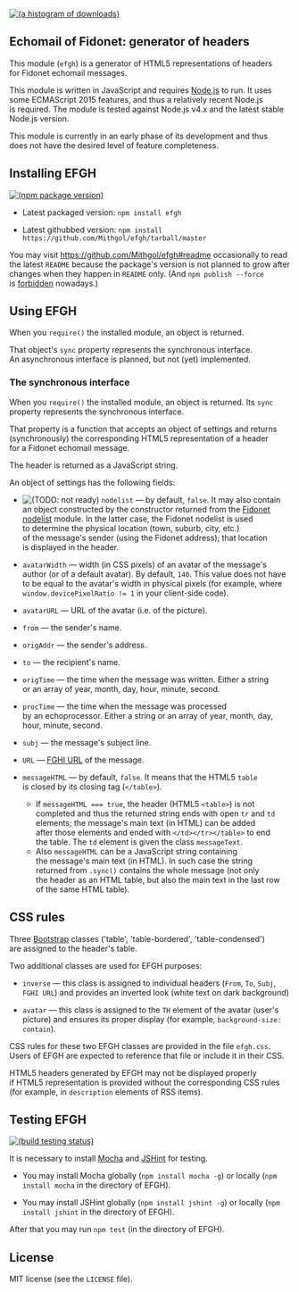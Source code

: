 [![(a histogram of downloads)](https://nodei.co/npm-dl/efgh.png?height=3)](https://npmjs.org/package/efgh)

## Echomail of Fidonet: generator of headers

This module (`efgh`) is a generator of HTML5 representations of headers for Fidonet echomail messages.

This module is written in JavaScript and requires [Node.js](http://nodejs.org/) to run. It uses some ECMAScript 2015 features, and thus a relatively recent Node.js is required. The module is tested against Node.js v4.x and the latest stable Node.js version.

This module is currently in an early phase of its development and thus does not have the desired level of feature completeness.

## Installing EFGH

[![(npm package version)](https://nodei.co/npm/efgh.png?downloads=true&downloadRank=true)](https://npmjs.org/package/efgh)

* Latest packaged version: `npm install efgh`

* Latest githubbed version: `npm install https://github.com/Mithgol/efgh/tarball/master`

You may visit https://github.com/Mithgol/efgh#readme occasionally to read the latest `README` because the package's version is not planned to grow after changes when they happen in `README` only. (And `npm publish --force` is [forbidden](http://blog.npmjs.org/post/77758351673/no-more-npm-publish-f) nowadays.)

## Using EFGH

When you `require()` the installed module, an object is returned.

That object's `sync` property represents the synchronous interface. An asynchronous interface is planned, but not (yet) implemented.

### The synchronous interface

When you `require()` the installed module, an object is returned. Its `sync` property represents the synchronous interface.

That property is a function that accepts an object of settings and returns (synchronously) the corresponding HTML5 representation of a header for a Fidonet echomail message.

The header is returned as a JavaScript string.

An object of settings has the following fields:

* ![(TODO: not ready)](https://img.shields.io/badge/TODO-%28not_ready%29-001f3f.svg?style=plastic) `nodelist` — by default, `false`. It may also contain an object constructed by the constructor returned from the [Fidonet nodelist](https://github.com/Mithgol/node-fidonet-nodelist) module. In the latter case, the Fidonet nodelist is used to determine the physical location (town, suburb, city, etc.) of the message's sender (using the Fidonet address); that location is displayed in the header.

* `avatarWidth` — width (in CSS pixels) of an avatar of the message's author (or of a default avatar). By default, `140`. This value does not have to be equal to the avatar's width in physical pixels (for example, where `window.devicePixelRatio != 1` in your client-side code).

* `avatarURL` — URL of the avatar (i.e. of the picture).

* `from` — the sender's name.

* `origAddr` — the sender's address.

* `to` — the recipient's name.

* `origTime` — the time when the message was written. Either a string or an array of year, month, day, hour, minute, second.

* `procTime` — the time when the message was processed by an echoprocessor. Either a string or an array of year, month, day, hour, minute, second.

* `subj` — the message's subject line.

* `URL` — [FGHI URL](https://github.com/Mithgol/FGHI-URL/) of the message.

* `messageHTML` — by default, `false`. It means that the HTML5 `table` is closed by its closing tag (`</table>`).
   * If `messageHTML === true`, the header (HTML5 `<table>`) is not completed and thus the returned string ends with open `tr` and `td` elements; the message's main text (in HTML) can be added after those elements and ended with `</td></tr></table>` to end the table. The `td` element is given the class `messageText`.
   * Also `messageHTML` can be a JavaScript string containing the message's main text (in HTML). In such case the string returned from `.sync()` contains the whole message (not only the header as an HTML table, but also the main text in the last row of the same HTML table).

## CSS rules

Three [Bootstrap](http://getbootstrap.com/) classes ('table', 'table-bordered', 'table-condensed') are assigned to the header's table.

Two additional classes are used for EFGH purposes:

* `inverse` — this class is assigned to individual headers (`From`, `To`, `Subj`, `FGHI URL`) and provides an inverted look (white text on dark background)

* `avatar` — this class is assigned to the `TH` element of the avatar (user's picture) and ensures its proper display (for example, `background-size: contain`).

CSS rules for these two EFGH classes are provided in the file `efgh.css`. Users of EFGH are expected to reference that file or include it in their CSS.

HTML5 headers generated by EFGH may not be displayed properly if HTML5 representation is provided without the corresponding CSS rules (for example, in `description` elements of RSS items).

## Testing EFGH

[![(build testing status)](https://img.shields.io/travis/Mithgol/efgh/master.svg?style=plastic)](https://travis-ci.org/Mithgol/efgh)

It is necessary to install [Mocha](http://visionmedia.github.io/mocha/) and [JSHint](http://jshint.com/) for testing.

* You may install Mocha globally (`npm install mocha -g`) or locally (`npm install mocha` in the directory of EFGH).

* You may install JSHint globally (`npm install jshint -g`) or locally (`npm install jshint` in the directory of EFGH).

After that you may run `npm test` (in the directory of EFGH).

## License

MIT license (see the `LICENSE` file).